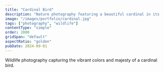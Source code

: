```yaml
---
title: "Cardinal Bird"
description: "Nature photography featuring a beautiful cardinal in its natural habitat."
image: "/images/portfolio/cardinal.jpg"
tags: ["photography", "wildlife"]
contentType: "simple"
order: 2000
gridSpan: "default"
aspectRatio: "golden"
pubDate: 2024-09-01
---
```


Wildlife photography capturing the vibrant colors and majesty of a cardinal bird.
